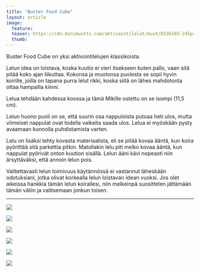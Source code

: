 ```yaml
---
title: "Buster Food Cube"
layout: article
image:
  feature:
  teaser: https://cdn.minimuutti.com/aktivointilelut/muut/DS36165-245px.jpg
  thumb:
---
```


Buster Food Cube on yksi aktivointilelujen klassikoista.

Lelun idea on loistava, koska kuutio ei vieri itsekseen kuten pallo, vaan sitä pitää koko ajan liikuttaa. Kokonsa ja muotonsa puolesta se sopii hyvin koirille, joilla on tapana purra lelut rikki, koska siitä on lähes mahdotonta ottaa hampailla kiinni.

Lelua tehdään kahdessa koossa ja tämä Mikille ostettu on se isompi (11,5 cm).

Lelun huono puoli on se, että suurin osa nappuloista putoaa heti ulos, mutta viimeiset nappulat ovat todella vaikeita saada ulos. Lelua ei myöskään pysty avaamaan kunnolla puhdistamista varten.

Lelu on lisäksi tehty kovasta materiaalista, eli se pitää kovaa ääntä, kun koira pyörittää sitä parkettia pitkin. Matollakin lelu piti melko kovaa ääntä, kun nappulat pyörivät onton kuution sisällä. Lelun ääni kävi nopeasti niin ärsyttäväksi, että annoin lelun pois.

Valitettavasti lelun toimivuus käytännössä ei vastannut läheskään odotuksiani, jotka olivat korkealla lelun loistavan idean vuoksi. Jos olet aikeissa hankkia tämän lelun koirallesi, niin melkeinpä suosittelen jättämään tämän väliin ja valitsemaan jonkun toisen.

---

![](https://cdn.minimuutti.com/aktivointilelut/muut/DS36159-800px.jpg)

![](https://cdn.minimuutti.com/aktivointilelut/muut/DS36165-800px.jpg)

![](https://cdn.minimuutti.com/aktivointilelut/muut/DS36188-800px.jpg)

![](https://cdn.minimuutti.com/aktivointilelut/muut/DS36201-800px.jpg)

![](https://cdn.minimuutti.com/aktivointilelut/muut/DS36227-800px.jpg)

![](https://cdn.minimuutti.com/aktivointilelut/muut/DS36232-800px.jpg)
